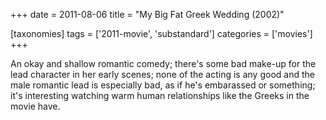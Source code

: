 +++
date = 2011-08-06
title = "My Big Fat Greek Wedding (2002)"

[taxonomies]
tags = ['2011-movie', 'substandard']
categories = ['movies']
+++

An okay and shallow romantic comedy; there's some bad make-up for the
lead character in her early scenes; none of the acting is any good and
the male romantic lead is especially bad, as if he's embarassed or
something; it's interesting watching warm human relationships like the
Greeks in the movie have.
